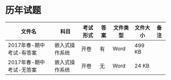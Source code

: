 # 历年试题

文件名|科目|考试形式|答案|文件类型|文件大小|备注
---|---|---|---|---|---|---
2017年春-期中考试-有答案|嵌入式操作系统|开卷|有|Word|499 KB
2017年春-期中考试-无答案|嵌入式操作系统|开卷|无|Word|24 KB
